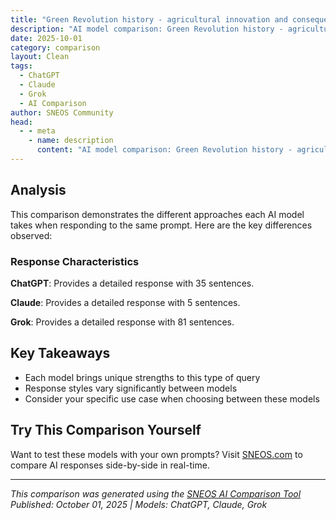 ```yaml
---
title: "Green Revolution history - agricultural innovation and consequences"
description: "AI model comparison: Green Revolution history - agricultural innovation and consequences..."
date: 2025-10-01
category: comparison
layout: Clean
tags:
  - ChatGPT
  - Claude
  - Grok
  - AI Comparison
author: SNEOS Community
head:
  - - meta
    - name: description
      content: "AI model comparison: Green Revolution history - agricultural innovation and consequences..."
---
```


<ChatComparison
  title="Green Revolution history - agricultural innovation and consequences"
  prompt="Green Revolution history - agricultural innovation and consequences"
  :responses='{"ChatGPT": "Certainly! Here\u0027s an overview of the Green Revolution, focusing on its history, key agricultural innovations, and consequences:\n\n### History of the Green Revolution\n\nThe Green Revolution refers to a period from the 1940s to the late 1960s during which major advancements in agricultural technology dramatically increased food production worldwide, especially in developing countries. The movement began after World War II, aiming to combat global hunger and food insecurity.\n\n- **Origins:**\n - The Green Revolution is often linked to the work of agronomist **Norman Borlaug**, who developed high-yielding varieties (HYVs) of wheat while working in Mexico during the 1940s and 1950s.\n - The success of these new varieties in Mexico and later in other countries spurred global efforts to increase crop yields.\n\n- **Spread:**\n - The Green Revolution spread to countries like India, Pakistan, the Philippines, and parts of Latin America and Asia in the 1960s and 1970s.\n - India and Mexico are considered key success stories due to their dramatic increases in grain production.\n\n### Key Agricultural Innovations\n\n1. **High-Yielding Varieties (HYVs):**\n - Development of crop varieties (especially wheat, rice, and maize) that produced significantly more grain per plant.\n - These varieties were bred to be responsive to fertilizers and irrigation.\n\n2. **Chemical Fertilizers and Pesticides:**\n - Increased use of synthetic fertilizers to enhance soil fertility.\n - Use of pesticides and herbicides to reduce crop losses caused by insects, weeds, and diseases.\n\n3. **Irrigation Infrastructure:**\n - Expansion of irrigation projects to provide reliable water supply, essential for HYVs.\n - Introduction of new irrigation techniques to maximize water efficiency.\n\n4. **Mechanization:**\n - Use of tractors, harvesters, and other machinery to increase planting and harvesting efficiency.\n\n5. **Improved Farming Practices:**\n - Adoption of modern agronomic practices such as crop rotation, proper spacing, and better seed selection.\n\n### Consequences of the Green Revolution\n\n#### Positive Outcomes:\n\n- **Increased Food Production:**\n - Grain production, particularly wheat and rice, greatly increased, helping to avert famines.\n - Countries like India transformed from food-deficient to self-sufficient and even exporters.\n\n- **Economic Growth:**\n - Boosted rural incomes for many farmers.\n - Led to reduced food prices, improving food access for many populations.\n\n- **Technological and Scientific Progress:**\n - Stimulated agricultural research and extension services worldwide.\n\n#### Negative Consequences:\n\n- **Environmental Impact:**\n - Overuse of chemical fertilizers and pesticides caused soil degradation, water pollution, and loss of biodiversity.\n - Intensive irrigation led to problems like salinization and depletion of water tables.\n\n- **Social and Economic Disparities:**\n - Benefits mostly accrued to wealthier farmers who could afford inputs (seeds, fertilizers, machinery).\n - Smaller and marginal farmers often were left behind or became indebted.\n - Increased inequality in rural areas.\n\n- **Loss of Indigenous Crop Varieties:**\n - Emphasis on HYVs led to the reduction of traditional crop diversity, making agriculture more vulnerable to pests and diseases.\n\n- **Health Concerns:**\n - Pesticide residues caused health problems among farm workers and rural communities.\n\n### Summary\n\nThe Green Revolution was a pivotal movement that transformed global agriculture by introducing high-yield crop varieties and modern farming techniques. It played a critical role in addressing hunger and boosting food security but also raised significant environmental and social challenges that have influenced agricultural policies and research ever since.\n\nIf you\u0027d like, I can provide more detailed information on any specific aspect!", "Claude": "# The Green Revolution: Transforming Global Agriculture\n\n## Historical Overview\n\n### Timeline and Origins\n- **1940s-1960s**: Development phase led by Norman Borlaug and international research institutions\n- **1960s-1980s**: Implementation peak, primarily in Asia and Latin America\n- **1940s Mexico**: Initial success with wheat varieties\n- **1960s India/Pakistan**: Rice and wheat programs during food crisis periods\n\n## Key Innovations\n\n### Scientific Breakthroughs\n- **High-Yielding Varieties (HYVs)**: Semi-dwarf wheat and rice varieties\n- **Hybrid Seeds**: Increased productivity and disease resistance\n- **Synthetic Fertilizers**: Nitrogen, phosphorus, and potassium applications\n- **Pesticides and Herbicides**: Chemical crop protection\n- **Irrigation Technology**: Improved water management systems\n- **Mechanization**: Tractors, harvesters, and processing equipment\n\n### Leading Figures\n- **Norman Borlaug**: \u0022Father of the Green Revolution,\u0022 Nobel Peace Prize winner (1970)\n- **M.S. Swaminathan**: Key figure in India\u0027s agricultural transformation\n- **International Research Centers**: CIMMYT (Mexico), IRRI (Philippines)\n\n## Positive Consequences\n\n### Food Security Achievements\n- **Dramatic Yield Increases**: 2-3x productivity gains in staple crops\n- **Prevented Famine**: Averted predicted mass starvation in Asia\n- **Population Support**: Fed growing global population (3\u21927 billion since 1960)\n- **Price Stability**: Reduced food price volatility\n\n### Economic Benefits\n- **Rural Income Growth**: Increased farmer prosperity in adopting regions\n- **Economic Development**: Agricultural surplus supported industrialization\n- **Export Opportunities**: Some countries became grain exporters\n- **Reduced Import Dependence**: Enhanced food self-sufficiency\n\n## Negative Consequences\n\n### Environmental Impacts\n- **Soil Degradation**: Erosion, salinization, and fertility loss\n- **Water Issues**: Groundwater depletion, irrigation-induced salinity\n- **Biodiversity Loss**: Reduced genetic diversity in crops\n- **Chemical Pollution**: Contamination of soil, water, and food chains\n- **Pesticide Resistance**: Evolution of resistant pests and diseases\n\n### Social and Economic Problems\n- **Increased Inequality**: Benefits concentrated among larger, wealthier farmers\n- **Displacement**: Small farmers unable to compete often lost land\n- **Input Dependency**: Farmers became reliant on expensive external inputs\n- **Debt Cycles**: High input costs led to farmer indebtedness\n- **Cultural Disruption**: Traditional farming knowledge marginalized\n\n## Regional Variations\n\n### Success Stories\n- **India**: Wheat production tripled (1960-2000)\n- **Philippines**: Rice self-sufficiency achieved\n- **Mexico**: Became wheat exporter\n- **China**: Adapted technologies to local conditions\n\n### Limited Adoption\n- **Sub-Saharan Africa**: Geographic and economic barriers limited impact\n- **Mountainous Regions**: Technologies less suitable for diverse topography\n- **Resource-Poor Areas**: High input costs prevented adoption\n\n## Long-term Legacy\n\n### Continuing Evolution\n- **Second Green Revolution**: Focus on sustainability and climate resilience\n- **Biotechnology Integration**: Genetic modification and precision agriculture\n- **Climate Adaptation**: Drought-resistant and climate-smart varieties\n- **Sustainable Intensification**: Balancing productivity with environmental protection\n\n### Lessons Learned\n- **Technology Adoption**: Importance of supporting infrastructure and institutions\n- **Equity Considerations**: Need for inclusive agricultural development\n- **Environmental Awareness**: Recognition of ecological trade-offs\n- **Holistic Approaches**: Integration of social, economic, and environmental factors\n\n## Current Perspectives\n\n### Balanced Assessment\nThe Green Revolution represents one of humanity\u0027s most significant agricultural achievements, preventing widespread famine and supporting unprecedented population growth. However, it also highlighted the complex trade-offs between productivity, sustainability, and equity in agricultural development.\n\n### Future Directions\nModern agricultural research emphasizes:\n- **Sustainable practices**\n- **Climate resilience**\n- **Nutritional quality**\n- **Social equity**\n- **Ecological health**\n\nThe Green Revolution\u0027s legacy continues to influence contemporary discussions about food security, sustainable development, and the role of technology in addressing global challenges.", "Grok": "The **Green Revolution** refers to a series of agricultural innovations and technological advancements that took place primarily between the 1940s and the late 1960s, aimed at increasing food production to combat hunger and poverty, especially in developing countries. It marked a significant transformation in global agriculture through the adoption of modern techniques, new crop varieties, and chemical inputs. Below is an overview of its history, key innovations, and consequences.\n\n---\n\n### **History of the Green Revolution**\n1. **Origins and Key Figures**:\n - The Green Revolution began in **Mexico** in the 1940s as a response to widespread hunger and food insecurity. It was initiated through a collaboration between the Mexican government and the **Rockefeller Foundation**, which funded agricultural research to improve crop yields.\n - Dr. **Norman Borlaug**, an American agronomist, is often called the \u0022Father of the Green Revolution.\u0022 He developed high-yielding, disease-resistant varieties of wheat that dramatically increased productivity in Mexico. His work earned him the **Nobel Peace Prize** in 1970 for contributing to global food security.\n - Following success in Mexico, the Green Revolution spread to other regions, particularly **India**, **Pakistan**, and parts of **Latin America**, **Africa**, and **Southeast Asia** during the 1960s and 1970s.\n\n2. **Global Expansion**:\n - In India, the Green Revolution was introduced in the mid-1960s under the leadership of agricultural scientist **M.S. Swaminathan**. It focused on wheat and rice production, particularly in the states of Punjab, Haryana, and Western Uttar Pradesh.\n - International organizations like the **International Rice Research Institute (IRRI)** in the Philippines and the **International Maize and Wheat Improvement Center (CIMMYT)** in Mexico played critical roles in developing and disseminating high-yielding crop varieties.\n - The Green Revolution was supported by governments, international aid, and policies promoting modern agriculture to avert famines, especially during the Cold War era when food security was linked to political stability.\n\n---\n\n### **Agricultural Innovations of the Green Revolution**\nThe Green Revolution was driven by several key innovations that transformed farming practices:\n1. **High-Yielding Varieties (HYVs)**:\n - Scientists developed HYVs of staple crops like wheat, rice, and maize that produced significantly higher yields than traditional varieties. For instance, Borlaug\u2019s semi-dwarf wheat varieties and the IR8 rice variety (dubbed \u0022miracle rice\u0022) from IRRI were game-changers.\n - These crops were bred to have shorter stalks, allowing them to support heavier grain loads and resist lodging (falling over in wind or rain).\n\n2. **Chemical Fertilizers and Pesticides**:\n - The use of synthetic fertilizers (nitrogen, phosphorus, and potassium) increased dramatically to provide the nutrients needed for HYVs to achieve their potential.\n - Pesticides and herbicides were widely adopted to protect crops from pests, diseases, and weeds.\n\n3. **Irrigation Systems**:\n - Access to reliable water supply through irrigation (e.g., tube wells and dams) was critical for HYVs, which often required more water than traditional crops.\n - Governments invested heavily in irrigation infrastructure to support year-round farming.\n\n4. **Mechanization**:\n - Tractors, harvesters, and other machinery replaced manual labor in many regions, increasing efficiency and allowing farmers to cultivate larger areas.\n\n5. **Agricultural Policies and Support**:\n - Governments provided subsidies for fertilizers, seeds, and equipment, along with price support for crops, to encourage farmers to adopt modern techniques.\n - Extension services trained farmers in new methods and technologies.\n\n---\n\n### **Consequences of the Green Revolution**\nThe Green Revolution had both positive and negative consequences, reshaping agriculture, economies, and societies.\n\n#### **Positive Consequences**\n1. **Increased Food Production**:\n - Crop yields soared, especially for wheat and rice. For example, India\u2019s wheat production doubled between 1965 and 1970, helping the country achieve food self-sufficiency and avert famines.\n - Global food production outpaced population growth in many regions, reducing hunger and malnutrition during the mid-20th century.\n\n2. **Economic Growth**:\n - Higher agricultural productivity boosted rural incomes in some areas, particularly for larger farmers who could afford the new technologies.\n - Surplus food production supported industrialization and urbanization by freeing up labor from agriculture.\n\n3. **Technological Advancements**:\n - The Green Revolution spurred further research and innovation in agriculture, including biotechnology and genetic engineering.\n - It established global agricultural research networks, such as the **Consultative Group on International Agricultural Research (CGIAR)**.\n\n4. **Political Stability**:\n - Food security reduced the risk of social unrest and political instability in many developing countries during the Cold War.\n\n#### **Negative Consequences**\n1. **Environmental Degradation**:\n - **Soil Degradation**: Overuse of chemical fertilizers and monoculture practices led to soil nutrient depletion, salinization, and loss of fertility.\n - **Water Depletion**: Excessive irrigation lowered groundwater levels and caused waterlogging in some regions.\n - **Pollution**: Runoff from fertilizers and pesticides contaminated rivers, lakes, and groundwater, harming ecosystems and human health.\n - **Biodiversity Loss**: Reliance on a few HYVs reduced genetic diversity in crops, making them more vulnerable to pests and diseases.\n\n2. **Social and Economic Inequality**:\n - **Wealth Disparity**: The benefits of the Green Revolution were unevenly distributed. Large, wealthier farmers who could afford inputs and irrigation reaped the most benefits, while small and marginal farmers often fell behind, increasing rural inequality.\n - **Regional Disparities**: Regions with access to irrigation and fertile land (e.g., Punjab in India) prospered, while drier or less fertile areas saw little improvement.\n - **Debt Traps**: Many small farmers took loans to purchase expensive inputs but struggled to repay them if crops failed or prices dropped.\n\n3. **Health Impacts**:\n - Overuse of pesticides and fertilizers posed risks to farmers and consumers through exposure to toxic chemicals.\n - Dietary shifts due to reliance on staple crops like rice and wheat sometimes led to reduced nutritional diversity.\n\n4. **Dependency on Inputs**:\n - Farmers became dependent on purchased inputs (seeds, fertilizers, pesticides) and multinational agribusinesses, reducing their autonomy.\n - Traditional farming knowledge and practices were often lost in favor of modern methods.\n\n5. **Long-Term Sustainability Concerns**:\n - The intensive farming practices of the Green Revolution raised questions about the long-term sustainability of agriculture, as resources like water and fertile soil became depleted.\n\n---\n\n### **Legacy of the Green Revolution**\nThe Green Revolution is credited with saving millions of lives by preventing famines and increasing food availability, particularly in Asia and Latin America. However, it also laid the groundwork for modern environmental and social challenges in agriculture. Its legacy highlights the need for a balance between productivity and sustainability.\n\n1. **Second Green Revolution**:\n - In response to the limitations of the original Green Revolution, calls for a \u0022Second Green Revolution\u0022 or \u0022Evergreen Revolution\u0022 emphasize sustainable practices, organic farming, and climate-resilient crops to address environmental and equity concerns.\n - Biotechnology, such as genetically modified organisms (GMOs), is often seen as a tool for this new revolution, though it remains controversial.\n\n2. **Global Impact**:\n - While the Green Revolution was most successful in Asia and Latin America, its impact in Africa was limited due to diverse agroecological conditions, lack of infrastructure, and political instability. Efforts are ongoing to adapt Green Revolution principles to African contexts through initiatives like the **Alliance for a Green Revolution in Africa (AGRA)**.\n\n3. **Lessons Learned**:\n - The Green Revolution underscored the importance of integrating technology with social, economic, and environmental considerations to ensure equitable and sustainable agricultural development.\n\n---\n\nIn summary, the Green Revolution was a transformative period in agricultural history that addressed immediate food security challenges but also introduced complex environmental and social issues. Its history serves as a critical case study for balancing innovation with sustainability in addressing global hunger and development."}' 
  published-date="11:24"
/>

## Analysis

This comparison demonstrates the different approaches each AI model takes when responding to the same prompt. Here are the key differences observed:

### Response Characteristics

**ChatGPT**: Provides a detailed response with 35 sentences. 

**Claude**: Provides a detailed response with 5 sentences. 

**Grok**: Provides a detailed response with 81 sentences. 

## Key Takeaways

- Each model brings unique strengths to this type of query
- Response styles vary significantly between models
- Consider your specific use case when choosing between these models

## Try This Comparison Yourself

Want to test these models with your own prompts? Visit [SNEOS.com](https://sneos.com) to compare AI responses side-by-side in real-time.

---

*This comparison was generated using the [SNEOS AI Comparison Tool](https://sneos.com)*
*Published: October 01, 2025 | Models: ChatGPT, Claude, Grok*
